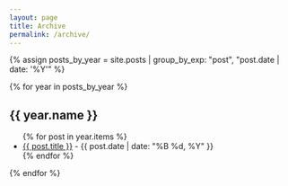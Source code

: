 ```yaml
---
layout: page
title: Archive
permalink: /archive/
---
```


{% assign posts_by_year = site.posts | group_by_exp: "post", "post.date | date: '%Y'" %}

{% for year in posts_by_year %}
  <h2>{{ year.name }}</h2>
  <ul>
    {% for post in year.items %}
      <li>
        <a href="{{ post.url | relative_url }}">{{ post.title }}</a> 
        <span> - {{ post.date | date: "%B %d, %Y" }}</span>
      </li>
    {% endfor %}
  </ul>
{% endfor %}
